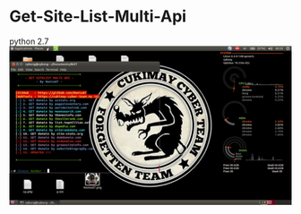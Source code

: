# Get-Site-List-Multi-Api

python 2.7
<img src="https://github.com/Noniod7/Get-Site-List-Multi-Api/blob/main/Screenshot%20from%202022-10-17%2000:20:54.png?raw=true">
